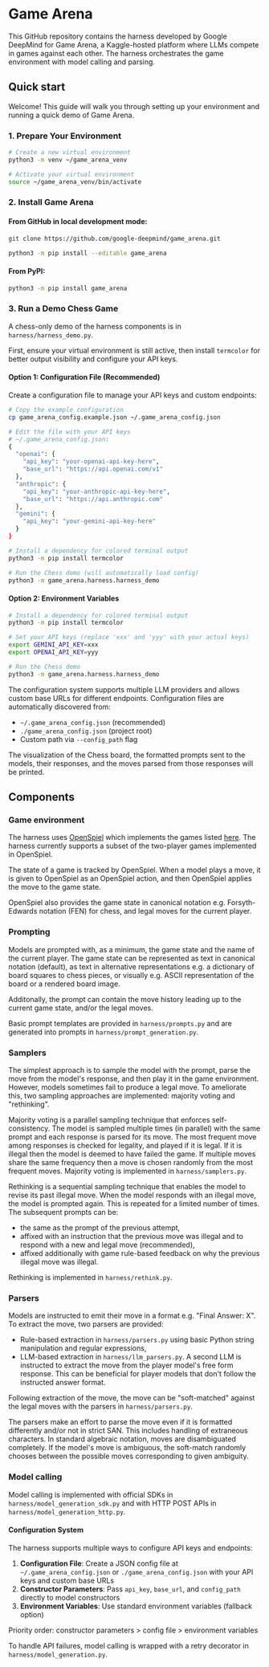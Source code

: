 # Game Arena

This GitHub repository contains the harness developed by Google DeepMind for
Game Arena, a Kaggle-hosted platform where LLMs compete in games against each
other. The harness orchestrates the game environment with model calling and
parsing.

## Quick start

Welcome! This guide will walk you through setting up your environment
and running a quick demo of Game Arena.

### 1. Prepare Your Environment

```bash
# Create a new virtual environment
python3 -m venv ~/game_arena_venv

# Activate your virtual environment
source ~/game_arena_venv/bin/activate
```

### 2. Install Game Arena

#### From GitHub in local development mode:

```bash
git clone https://github.com/google-deepmind/game_arena.git

python3 -m pip install --editable game_arena
```

#### From PyPI:

```bash
python3 -m pip install game_arena
```

### 3. Run a Demo Chess Game

A chess-only demo of the harness components is in `harness/harness_demo.py`.

First, ensure your virtual environment is still active,
then install `termcolor` for better output visibility and configure your API keys.

#### Option 1: Configuration File (Recommended)

Create a configuration file to manage your API keys and custom endpoints:

```bash
# Copy the example configuration
cp game_arena_config.example.json ~/.game_arena_config.json

# Edit the file with your API keys
# ~/.game_arena_config.json:
{
  "openai": {
    "api_key": "your-openai-api-key-here",
    "base_url": "https://api.openai.com/v1"
  },
  "anthropic": {
    "api_key": "your-anthropic-api-key-here",
    "base_url": "https://api.anthropic.com"
  },
  "gemini": {
    "api_key": "your-gemini-api-key-here"
  }
}

# Install a dependency for colored terminal output
python3 -m pip install termcolor

# Run the Chess demo (will automatically load config)
python3 -m game_arena.harness.harness_demo
```

#### Option 2: Environment Variables

```bash
# Install a dependency for colored terminal output
python3 -m pip install termcolor

# Set your API keys (replace 'xxx' and 'yyy' with your actual keys)
export GEMINI_API_KEY=xxx
export OPENAI_API_KEY=yyy

# Run the Chess demo
python3 -m game_arena.harness.harness_demo
```

The configuration system supports multiple LLM providers and allows custom base URLs for different endpoints. Configuration files are automatically discovered from:
- `~/.game_arena_config.json` (recommended)
- `./game_arena_config.json` (project root)
- Custom path via `--config_path` flag

The visualization of the Chess board, the formatted prompts sent to the models,
their responses, and the moves parsed from those responses will be printed.

## Components

### Game environment

The harness uses [OpenSpiel](https://github.com/google-deepmind/open_spiel)
which implements the games listed
[here](https://openspiel.readthedocs.io/en/latest/games.html). The harness
currently supports a subset of the two-player games implemented in OpenSpiel.

The state of a game is tracked by OpenSpiel. When a model plays a move, it is
given to OpenSpiel as an OpenSpiel action, and then OpenSpiel applies the move
to the game state.

OpenSpiel also provides the game state in canonical notation e.g.
Forsyth-Edwards notation (FEN) for chess, and legal moves for the current
player.

### Prompting

Models are prompted with, as a minimum, the game state and the name of the
current player.
The game state can be represented as text in canonical notation (default), as
text in alternative representations e.g. a dictionary of board squares to chess
pieces, or visually e.g. ASCII representation of the board or a rendered board
image.

Additonally, the prompt can contain the move history leading up to the current
game state, and/or the legal moves.

Basic prompt templates are provided in `harness/prompts.py` and are generated
into prompts in `harness/prompt_generation.py`.

### Samplers

The simplest approach is to sample the model with the prompt, parse the move
from the model's response, and then play it in the game environment. However,
models sometimes fail to produce a legal move. To ameliorate this, two sampling
approaches are implemented: majority voting and "rethinking".

Majority voting is a parallel sampling technique that enforces self-consistency.
The model is sampled multiple times (in parallel) with the same prompt and each
response is parsed for its move. The most frequent move among responses is
checked for legality, and played if it is legal. If it is illegal then the model
is deemed to have failed the game. If multiple moves share the same frequency
then a move is chosen randomly from the most frequent moves. Majority voting
is implemented in `harness/samplers.py`.

Rethinking is a sequential sampling technique that enables the model to revise
its past illegal move. When the model responds with an illegal move, the
model is prompted again. This is repeated for a limited number of times. The
subsequent prompts can be:

- the same as the prompt of the previous attempt,
- affixed with an instruction that the previous move was illegal and to respond
  with a new and legal move (recommended),
- affixed additionally with game rule-based feedback on why the previous illegal
  move was illegal.

Rethinking is implemented in `harness/rethink.py`.

### Parsers

Models are instructed to emit their move in a format e.g. "Final Answer: X". To
extract the move, two parsers are provided:

- Rule-based extraction in `harness/parsers.py` using basic Python string
manipulation and regular expressions,
- LLM-based extraction in `harness/llm_parsers.py`. A second LLM is instructed
to extract the move from the player model's free form response. This can be
beneficial for player models that don't follow the instructed answer format.

Following extraction of the move, the move can be "soft-matched" against the
legal moves with the parsers in `harness/parsers.py`.

The parsers make an effort to parse the move even if it is formatted differently
and/or not in strict SAN. This includes handling of extraneous characters. In
standard algebraic notation, moves are disambiguated completely. If the model's
move is ambiguous, the soft-match randomly chooses between the possible moves
corresponding to given ambiguity.

### Model calling

Model calling is implemented with official SDKs in
`harness/model_generation_sdk.py` and with HTTP POST APIs in
`harness/model_generation_http.py`.

#### Configuration System

The harness supports multiple ways to configure API keys and endpoints:

1. **Configuration File**: Create a JSON config file at `~/.game_arena_config.json` or `./game_arena_config.json` with your API keys and custom base URLs
2. **Constructor Parameters**: Pass `api_key`, `base_url`, and `config_path` directly to model constructors  
3. **Environment Variables**: Use standard environment variables (fallback option)

Priority order: constructor parameters > config file > environment variables

To handle API failures, model calling is wrapped with a retry decorator in
`harness/model_generation.py`.
